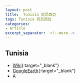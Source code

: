 ```yaml
---
layout: post
title:  Tunisia 突尼西亞
tags: Tunisia 突尼西亞 
categories:
- Article
excerpt_separator:  <!--more-->
---
```

## Tunisia 
- [Wiki](https://zh.wikipedia.org/w/index.php?search=Tunisia "Wiki"){:target="_blank"} 
- [GoogleEarth](https://earth.google.com/web/search/Tunisia "GoogleEarth"){:target="_blank"} 
- A 

